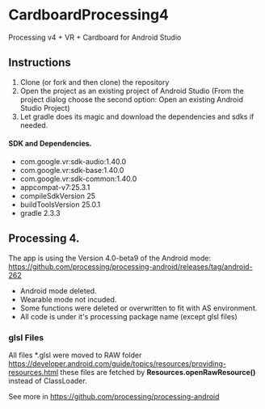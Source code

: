 # CardboardProcessing4
Processing v4 + VR + Cardboard for Android Studio

## Instructions
1. Clone (or fork and then clone) the repository
2. Open the project as an existing project of Android Studio (From the project dialog choose the second option: Open an existing Android Studio Project)
3. Let gradle does its magic and download the dependencies and sdks if needed.

#### SDK and Dependencies.
* com.google.vr:sdk-audio:1.40.0
* com.google.vr:sdk-base:1.40.0
* com.google.vr:sdk-common:1.40.0
* appcompat-v7:25.3.1
* compileSdkVersion 25
* buildToolsVersion 25.0.1
* gradle 2.3.3

## Processing 4.
The app is using the Version 4.0-beta9 of the Android mode: https://github.com/processing/processing-android/releases/tag/android-262
- Android mode deleted.
- Wearable mode not incuded.
- Some functions were deleted or overwritten to fit with AS environment.
- All code is under it's processing package name (except glsl files)

### glsl Files
All files *.glsl were moved to RAW folder https://developer.android.com/guide/topics/resources/providing-resources.html
these files are fetched by <b>Resources.openRawResource()</b> instead of ClassLoader.

See more in https://github.com/processing/processing-android




